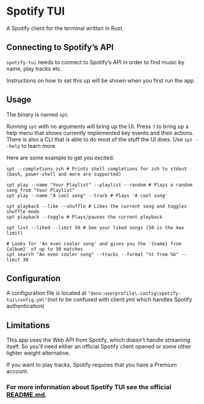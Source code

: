 ﻿# Spotify TUI
A Spotify client for the terminal written in Rust.

## Connecting to Spotify’s API
`spotify-tui` needs to connect to Spotify’s API in order to find music by name, play tracks etc.

Instructions on how to set this up will be shown when you first run the app.

## Usage
The binary is named `spt`.

Running `spt` with no arguments will bring up the UI. Press `?` to bring up a help menu that shows currently implemented key events and their actions. There is also a CLI that is able to do most of the stuff the UI does. Use `spt --help` to learn more.

Here are some example to get you excited.
```
spt --completions zsh # Prints shell completions for zsh to stdout (bash, power-shell and more are supported)

spt play --name "Your Playlist" --playlist --random # Plays a random song from "Your Playlist"
spt play --name "A cool song" --track # Plays 'A cool song'

spt playback --like --shuffle # Likes the current song and toggles shuffle mode
spt playback --toggle # Plays/pauses the current playback

spt list --liked --limit 50 # See your liked songs (50 is the max limit)

# Looks for 'An even cooler song' and gives you the '{name} from {album}' of up to 30 matches
spt search "An even cooler song" --tracks --format "%t from %b" --limit 30

```

## Configuration
A configuration file is located at `"$env:userprofile\.config\spotify-tui\config.yml"`(not to be confused with client.yml which handles Spotify authentication)

## Limitations
This app uses the Web API from Spotify, which doesn't handle streaming itself. So you'll need either an official Spotify client opened or some other lighter weight alternative.

If you want to play tracks, Spotify requires that you have a Premium account.

### For more information about Spotify TUI see the official [README.md](https://github.com/Rigellute/spotify-tui/blob/master/README.md).